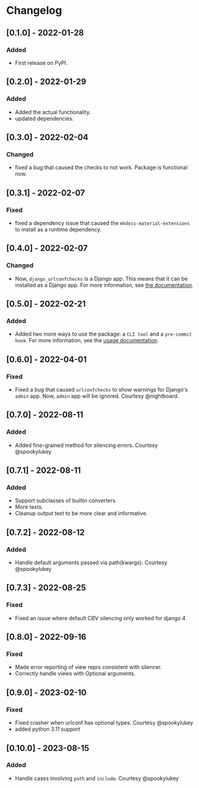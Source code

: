 # Changelog

## [0.1.0] - 2022-01-28

### Added

- First release on PyPI.

## [0.2.0] - 2022-01-29

### Added

- Added the actual functionality.
- updated dependencies.

## [0.3.0] - 2022-02-04

### Changed

- fixed a bug that caused the checks to not work. Package is functional now.

## [0.3.1] - 2022-02-07

### Fixed

- fixed a dependency issue that caused the `mkdocs-material-extensions` to install as a runtime dependency.

## [0.4.0] - 2022-02-07

### Changed

- Now, `django_urlconfchecks` is a Django app. This means that it can be installed as a Django app. For more
  information, see [the documentation](https://alisayyah.github.io/django-urlconfchecks/usage/).

## [0.5.0] - 2022-02-21

### Added

- Added two more ways to use the package: a `CLI tool` and a `pre-commit hook`. For more information, see
  the [usage documentation](https://alisayyah.github.io/django-urlconfchecks/usage/).

## [0.6.0] - 2022-04-01

### Fixed

- Fixed a bug that caused `urlconfchecks` to show warnings for Django's `admin` app. Now, `admin` app will be ignored.
  Courtesy @nightboard.

## [0.7.0] - 2022-08-11

### Added

- Added fine-grained method for silencing errors. Courtesy @spookylukey

## [0.7.1] - 2022-08-11

### Added

- Support subclasses of builtin converters.
- More tests.
- Cleanup output text to be more clear and informative.

## [0.7.2] - 2022-08-12

### Added

- Handle default arguments passed via path(kwargs). Courtesy @spookylukey


## [0.7.3] - 2022-08-25

### Fixed

- Fixed an issue where default CBV silencing only worked for django 4


## [0.8.0] - 2022-09-16

### Fixed

- Made error reporting of view reprs consistent with silencer.
- Correctly handle views with Optional arguments.


## [0.9.0] - 2023-02-10

### Fixed

- Fixed crasher when urlconf has optional types. Courtesy @spookylukey
- added python 3.11 support


## [0.10.0] - 2023-08-15

### Added

- Handle cases involving `path` and `include`. Courtesy @spookylukey